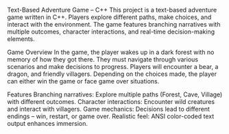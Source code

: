 Text-Based Adventure Game – C++
This project is a text-based adventure game written in C++. Players explore different paths, make choices, and interact with the environment. 
The game features branching narratives with multiple outcomes, character interactions, and real-time decision-making elements.

Game Overview
In the game, the player wakes up in a dark forest with no memory of how they got there. They must navigate through various scenarios and make decisions to progress. 
Players will encounter a bear, a dragon, and friendly villagers. Depending on the choices made, the player can either win the game or face game over situations.

Features
Branching narratives: Explore multiple paths (Forest, Cave, Village) with different outcomes.
Character interactions: Encounter wild creatures and interact with villagers.
Game mechanics: Decisions lead to different endings – win, restart, or game over.
Realistic feel: ANSI color-coded text output enhances immersion.
